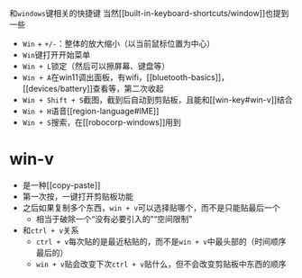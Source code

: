 和`windows`键相关的快捷键
当然[[built-in-keyboard-shortcuts/window]]也提到一些

- `Win` + `+/-`：整体的放大缩小（以当前鼠标位置为中心）
- `Win`键打开开始菜单
- `Win + L`锁定（然后可以擦屏幕、键盘等）
- `Win + A`在win11调出面板，有wifi，[[bluetooth-basics]]，[[devices/battery]]查看等，第二次收起
- `Win + Shift + S`截图，截到后自动到剪贴板，且能和[[win-key#win-v]]结合
- `Win + H`语音[[region-language#IME]]
- `Win + S`搜索，在[[robocorp-windows]]用到
# win-v
- 是一种[[copy-paste]]
- 第一次按，一键打开剪贴板功能
- 之后如果复制多个东西，`win + v`可以选择贴哪个，而不是只能贴最后一个
  - 相当于破除一个“没有必要引入的”“空间限制”
- 和`ctrl + v`关系
    - `ctrl + v`每次贴的是最近粘贴的，而不是`win + v`中最头部的（时间顺序最后的）
    - `win + v`贴会改变下次`ctrl + v`贴什么，但不会改变剪贴板中东西的顺序